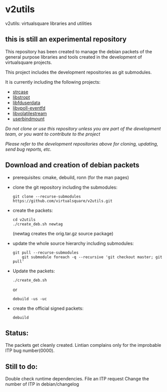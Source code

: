 # v2utils
v2utils: virtualsquare libraries and utilities

## this is still an experimental repository

This repository has been created to manage the debian packets of the general purpose
libraries and tools created in the development of virtualsquare projects.

This project includes the development repositories as git submodules.

It is currently including the following projects:

* [strcase](https://github.com/rd235/strcase)
* [libstropt](https://github.com/rd235/libstropt)
* [libfduserdata](https://github.com/rd235/libfduserdata)
* [libvpoll-eventfd](https://github.com/rd235/libvpoll-eventfd)
* [libvolatilestream](https://github.com/rd235/libvolatilestream)
* [userbindmount](https://github.com/rd235/userbindmount)

*Do not clone or use this repository unless you are part of the development team, or you want to contribute to the project*

*Please refer to the development repositories above for cloning, updating, send bug reports, etc.*

## Download and creation of debian packets

* prerequisites: cmake, debuild, ronn (for the man pages)

* clone the git repository including the submodules:

    ```
    git clone --recurse-submodules https://github.com/virtualsquare/v2utils.git
    ```

* create the packets:

    ```
    cd v2utils
    ./create_deb.sh newtag
    ```

    (newtag creates the orig.tar.gz source package)

* update the whole source hierarchy including submodules:

    ```
    git pull --recurse-submodules
		git submodule foreach -q --recursive 'git checkout master; git pull'
    ```
    
* Update the packets:

    ```
    ./create_deb.sh
    ```

    or

    ```
    debuild -us -uc
    ```

* create the official signed packets:

    ```
    debuild
    ```

## Status:

The packets get cleanly created.
Lintian complains only for the improbable ITP bug number(0000).

## Still to do:

Double check runtime dependencies.
File an ITP request
Change the number of ITP in debian/changelog
